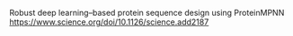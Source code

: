 Robust deep learning–based protein sequence design using ProteinMPNN
https://www.science.org/doi/10.1126/science.add2187
